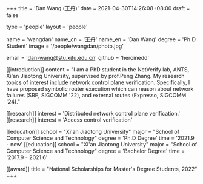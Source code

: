 +++
title = 'Dan Wang (王丹)'
date = 2021-04-30T14:26:08+08:00
draft = false

type = 'people'
layout = 'people'

name = 'wangdan'
name_cn = '王丹'
name_en = 'Dan Wang'
degree = 'Ph.D Student'
image = '/people/wangdan/photo.jpg'

email = 'dan-wang@stu.xjtu.edu.cn'
github = 'heroinedd'

[[introduction]]
    content = "I am a PhD student in the NetVerify lab, ANTS, Xi'an Jiaotong University, supervised by prof.Peng Zhang. My research topics of interest include network control plane verification. Specifically, I have proposed symbolic router execution which can reason about network failures (SRE, SIGCOMM '22), and external routes (Expresso, SIGCOMM '24)."

[[research]]
    interest = 'Distributed network control plane verification.'
[[research]]
    interest = 'Access control verification'

[[education]]
    school = "Xi'an Jiaotong University"
    major = "School of Computer Science and Technology"
    degree = 'Ph.D Degree'
    time = '2021.9 - now'
[[education]]
    school = "Xi'an Jiaotong University"
    major = "School of Computer Science and Technology"
    degree = 'Bachelor Degree'
    time = '2017.9 - 2021.6'

[[award]]
    title = "National Scholarships for Master's Degree Students, 2022"
+++
